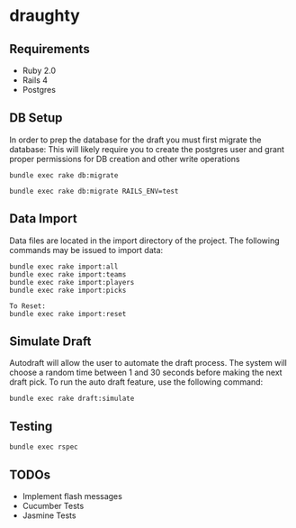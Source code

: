 # draughty

## Requirements
* Ruby 2.0
* Rails 4
* Postgres

## DB Setup
In order to prep the database for the draft you must first migrate the database: This will likely require you to create the postgres user and grant proper permissions for DB creation and other write operations

```
bundle exec rake db:migrate

bundle exec rake db:migrate RAILS_ENV=test
```

## Data Import
Data files are located in the import directory of the project. The following commands may be issued to import data:

```
bundle exec rake import:all
bundle exec rake import:teams
bundle exec rake import:players
bundle exec rake import:picks

To Reset:
bundle exec rake import:reset
```

## Simulate Draft
Autodraft will allow the user to automate the draft process. The system will choose a random time between 1 and 30 seconds before making the next draft pick. To run the auto draft feature, use the following command:

```
bundle exec rake draft:simulate
```

## Testing
```
bundle exec rspec
```

## TODOs
* Implement flash messages
* Cucumber Tests
* Jasmine Tests
